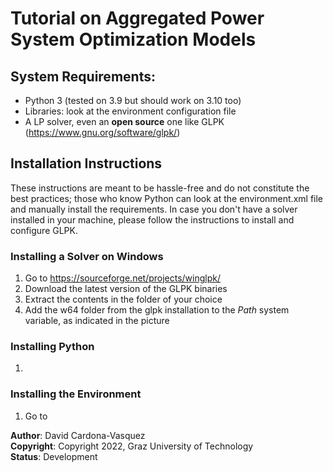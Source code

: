 # Tutorial on Aggregated Power System Optimization Models


## System Requirements:
- Python 3 (tested on 3.9 but should work on 3.10 too)
- Libraries: look at the environment configuration file
- A LP solver, even an **open source** one like GLPK (https://www.gnu.org/software/glpk/)

## Installation Instructions

These instructions are meant to be hassle-free and do not constitute the best practices; those who know Python can look at the environment.xml file and manually install the requirements. In case you don't have a solver installed in your machine, please follow the instructions to install and configure GLPK.

### Installing a Solver on Windows
1. Go to https://sourceforge.net/projects/winglpk/
2. Download the latest version of the GLPK binaries
3. Extract the contents in the folder of your choice
4. Add the w64 folder from the glpk installation to the *Path* system variable, as indicated in the picture

### Installing Python
1. 

### Installing the Environment 
1. Go to 



**Author**: David Cardona-Vasquez \
**Copyright**: Copyright 2022, Graz University of Technology \
**Status**: Development 